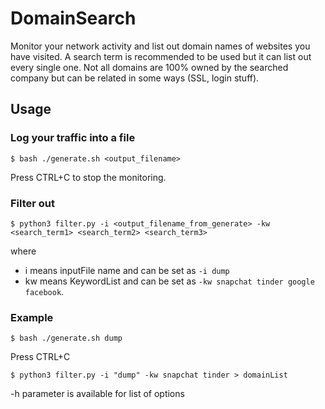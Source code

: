 # DomainSearch
Monitor your network activity and list out domain names of websites you have visited. A search term is recommended to be used but it can list out every single one. Not all domains are 100% owned by the searched company but can be related in some ways (SSL, login stuff).

## Usage
### Log your traffic into a file
```
$ bash ./generate.sh <output_filename>
```
Press CTRL+C to stop the monitoring.
### Filter out
```
$ python3 filter.py -i <output_filename_from_generate> -kw <search_term1> <search_term2> <search_term3>
```
where
- i means inputFile name and can be set as `-i dump`
- kw means KeywordList and can be set as `-kw snapchat tinder google facebook`.
### Example
```
$ bash ./generate.sh dump
```
Press CTRL+C
```
$ python3 filter.py -i "dump" -kw snapchat tinder > domainList
```
-h parameter is available for list of options
